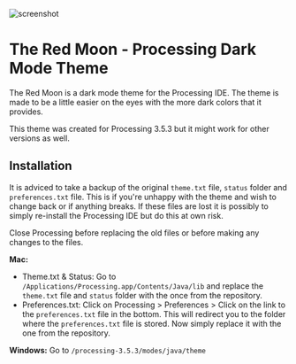 ![screenshot](https://github.com/LazyDkk/Processing-Dark-Theme-3.5.3/master/screenshot.png)

The Red Moon - Processing Dark Mode Theme
==============================================

The Red Moon is a dark mode theme for the Processing IDE. The theme is made to be a little easier on the eyes with the more dark colors that it provides.

This theme was created for Processing 3.5.3 but it might work for other versions as well.

## Installation ##

It is adviced to take a backup of the original `theme.txt` file, `status` folder and `preferences.txt` file. This is if you're unhappy with the theme and wish to change back or if anything breaks. If these files are lost it is possibly to simply re-install the Processing IDE but do this at own risk.

Close Processing before replacing the old files or before making any changes to the files.

**Mac:**
* Theme.txt & Status: Go to `/Applications/Processing.app/Contents/Java/lib` and replace the `theme.txt` file and `status` folder with the once from the repository.
* Preferences.txt: Click on Processing > Preferences > Click on the link to the `preferences.txt` file in the bottom. This will redirect you to the folder where the `preferences.txt` file is stored. Now simply replace it with the one from the repository.

**Windows:**
Go to `/processing-3.5.3/modes/java/theme`
